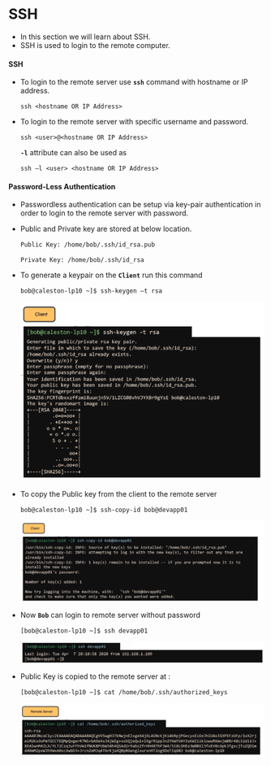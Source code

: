 # SSH 

   - In this section we will learn about SSH.
   - SSH is used to login to the remote computer.

   #### SSH

   - To login to the remote server use **`ssh`** command with hostname or IP address.

     ```
     ssh <hostname OR IP Address>
     ```

   - To login to the remote server with specific username and password.

     ```
     ssh <user>@<hostname OR IP Address>
     ```

     **`-l`** attribute can also be used as 

     ```
     ssh –l <user> <hostname OR IP Address>
     ```

   #### Password-Less Authentication

   - Passwordless authentication can be setup via key-pair authentication in order to login to the remote server with password.

   - Public and Private key are stored at below location.

     ```
     Public Key: /home/bob/.ssh/id_rsa.pub
     ```

     ```
     Private Key: /home/bob/.ssh/id_rsa
     ```

   - To generate a keypair on the **`Client`** run this command

     ```
     bob@caleston-lp10 ~]$ ssh-keygen –t rsa
     ```

     ![key](../../images//key.PNG)

   - To copy the Public key from the client to the remote server

     ```
     bob@caleston-lp10 ~]$ ssh-copy-id bob@devapp01
     ```

     ![copy](../../images//copy.PNG)


   - Now **`Bob`** can login to remote server without password

     ```
     [bob@caleston-lp10 ~]$ ssh devapp01
     ```

     ![pless](../../images//pless.PNG)

   - Public Key is copied to the remote server at :

     ```
     [bob@caleston-lp10 ~]$ cat /home/bob/.ssh/authorized_keys
     ```

     ![auth](../../images//auth.PNG)

